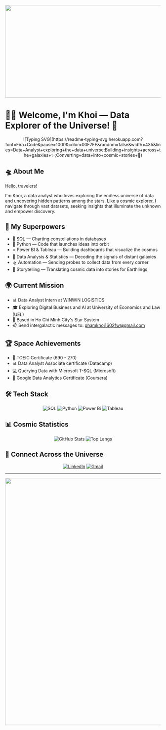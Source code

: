 <div align="center">
  <img src="https://media.giphy.com/media/v1.Y2lkPWVjZjA1ZTQ3bWhtejc5dmVhYjc4OGwwNmgwMzhucW1qajd3ODBoaHJmb2cyamg0dyZlcD12MV9naWZzX3JlbGF0ZWQmY3Q9Zw/l0Iyj0vmVEZcJmvM4/giphy.gif" width="1000" height="300">
</div>

# 👨‍🚀 Welcome, I'm Khoi — Data Explorer of the Universe! 🚀

<div align="center">
  ![Typing SVG](https://readme-typing-svg.herokuapp.com?font=Fira+Code&pause=1000&color=00F7FF&random=false&width=435&lines=Data+Analyst+exploring+the+data+universe;Building+insights+across+the+galaxies+✨;Converting+data+into+cosmic+stories+🌌)
</div>

## 🛸 About Me
Hello, travelers!

I'm Khoi, a data analyst who loves exploring the endless universe of data and uncovering hidden patterns among the stars. Like a cosmic explorer, I navigate through vast datasets, seeking insights that illuminate the unknown and empower discovery.

## 🌠 My Superpowers
- 🌌 SQL — Charting constellations in databases
- 🚀 Python — Code that launches ideas into orbit
- ⭐ Power BI & Tableau — Building dashboards that visualize the cosmos
- 💫 Data Analysis & Statistics — Decoding the signals of distant galaxies
- 🛸 Automation — Sending probes to collect data from every corner
- 📡 Storytelling — Translating cosmic data into stories for Earthlings

## 🌍 Current Mission
- 📊 Data Analyst Intern at WINWIN LOGISTICS
- 🎓 Exploring Digital Business and AI at University of Economics and Law (UEL)
- 🌠 Based in Ho Chi Minh City's Star System
- 📫 Send intergalactic messages to: phamkhoi1602fw@gmail.com

## 🏆 Space Achievements
- 🎯 TOEIC Certificate (690 - 270)
- 📊 Data Analyst Associate certificate (Datacamp)
- 💻 Querying Data with Microsoft T-SQL (Microsoft)
- 🌟 Google Data Analytics Certificate (Coursera)

## 🛠️ Tech Stack
<div align="center">
  
![SQL](https://img.shields.io/badge/SQL-%2300f.svg?style=for-the-badge&logo=sql&logoColor=white)
![Python](https://img.shields.io/badge/python-3670A0?style=for-the-badge&logo=python&logoColor=ffdd54)
![Power Bi](https://img.shields.io/badge/power_bi-F2C811?style=for-the-badge&logo=powerbi&logoColor=black)
![Tableau](https://img.shields.io/badge/Tableau-E97627?style=for-the-badge&logo=Tableau&logoColor=white)
</div>

## 📊 Cosmic Statistics
<div align="center">
  
![GitHub Stats](https://github-readme-stats.vercel.app/api?username=1iamcube1&show_icons=true&theme=radical)
![Top Langs](https://github-readme-stats.vercel.app/api/top-langs/?username=1iamcube1&layout=compact&theme=radical)
</div>

## 🌌 Connect Across the Universe
<div align="center">
  
[![LinkedIn](https://img.shields.io/badge/LinkedIn-%230077B5.svg?style=for-the-badge&logo=linkedin&logoColor=white)](https://www.linkedin.com/in/khoi-pham-cong-nguyen-110ba3248/)
[![Gmail](https://img.shields.io/badge/Gmail-D14836?style=for-the-badge&logo=gmail&logoColor=white)](mailto:phamkhoi1602fw@gmail.com)
</div>

---
<div align="center">
  <img src="https://media.giphy.com/media/v1.Y2lkPWVjZjA1ZTQ3Nm1raGNidTBnMTBrczRhY3ljYTZvM252YmpwbDZ6ODBlencxNTVqbiZlcD12MV9naWZzX3JlbGF0ZWQmY3Q9Zw/GIb2T02ucvgT5db5LJ/giphy.gif" width="800">
</div>
